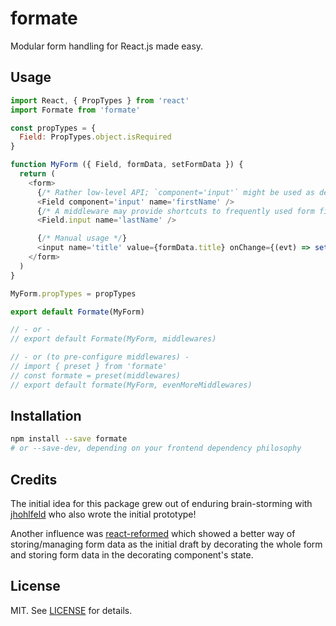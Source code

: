 # formate

Modular form handling for React.js made easy.


## Usage

```js
import React, { PropTypes } from 'react'
import Formate from 'formate'

const propTypes = {
  Field: PropTypes.object.isRequired
}

function MyForm ({ Field, formData, setFormData }) {
  return (
    <form>
      {/* Rather low-level API; `component='input'` might be used as default if no `component` prop is provided */}
      <Field component='input' name='firstName' />
      {/* A middleware may provide shortcuts to frequently used form field components */}
      <Field.input name='lastName' />

      {/* Manual usage */}
      <input name='title' value={formData.title} onChange={(evt) => setFormData('title', evt.target.value)} />
    </form>
  )
}

MyForm.propTypes = propTypes

export default Formate(MyForm)

// - or -
// export default Formate(MyForm, middlewares)

// - or (to pre-configure middlewares) -
// import { preset } from 'formate'
// const formate = preset(middlewares)
// export default formate(MyForm, evenMoreMiddlewares)
```


## Installation

```sh
npm install --save formate
# or --save-dev, depending on your frontend dependency philosophy
```


## Credits

The initial idea for this package grew out of enduring brain-storming with
[jhohlfeld](https://github.com/jhohlfeld) who also wrote the initial prototype!

Another influence was [react-reformed](https://github.com/davezuko/react-reformed)
which showed a better way of storing/managing form data as the initial draft by
decorating the whole form and storing form data in the decorating component's state.


## License

MIT. See [LICENSE](./LICENSE) for details.
